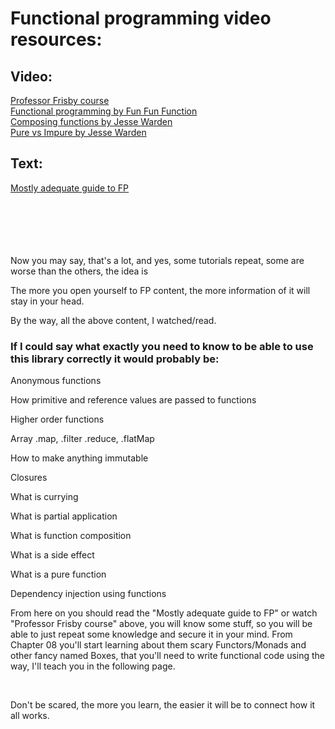 <script>
	import Iconie from "$lib/components/Iconie.svelte"

	export let data;
</script>

# Functional programming video resources:

## Video:

<div class="link">
<Iconie which="link" /><a href="https://egghead.io/courses/professor-frisby-introduces-composable-functional-javascript" target="_blank">Professor Frisby course</a>
</div>

<div class="link">
<Iconie which="link" /><a href="https://youtube.com/playlist?list=PL0zVEGEvSaeEd9hlmCXrk5yUyqUag-n84" target="_blank">Functional programming by Fun Fun Function</a>
</div>

<div class="link">
<Iconie which="link" /><a href="https://www.youtube.com/playlist?list=PLZEZPz6HkCZkkWPVecPvLMmWAMmeDgqwV" target="_blank">Composing functions by Jesse Warden</a>
</div>

<div class="link">
<Iconie which="link" /><a href="https://www.youtube.com/playlist?list=PLZEZPz6HkCZnTQWdSEr3HWI_xVeBF5-ea" target="_blank">Pure vs Impure by Jesse Warden</a>
</div>

## Text:

<div class="link">
<Iconie which="link" /><a href="https://mostly-adequate.gitbook.io/mostly-adequate-guide/" target="_blank">Mostly adequate guide to FP</a>
</div>

<br />
<br />
<br />
<br />
<br />


Now you may say, that's a lot, and yes, some tutorials repeat, some are worse than the others, the idea is 

The more you open yourself to FP content, the more information of it will stay in your head.

By the way, all the above content, I watched/read.

### If I could say what exactly you need to know to be able to use this library correctly it would probably be:

Anonymous functions

How primitive and reference values are passed to functions

Higher order functions

Array .map, .filter .reduce, .flatMap

How to make anything immutable

Closures

What is currying

What is partial application

What is function composition

What is a side effect

What is a pure function

Dependency injection using functions

From here on you should read the "Mostly adequate guide to FP" or watch "Professor Frisby course" above, you will know some stuff, so you will be able to just repeat some knowledge and secure it in your mind. From Chapter 08 you'll start learning about them scary Functors/Monads and other fancy named Boxes, that you'll need to write functional code using the way, I'll teach you in the following page.

<br />

Don't be scared, the more you learn, the easier it will be to connect how it all works.

<br />
<br />
<br />
<br />
